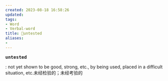 ```yaml
---
created: 2023-08-18 16:58:26
updated: 
tags: 
- Word
- Verbal-word
title: 🚩untested
aliases:
- 
---
```


<pre><strong>untested</strong></pre>
: not yet shown to be good, strong, etc., by being used, placed in a difficult situation, etc.未经检验的；未经考验的